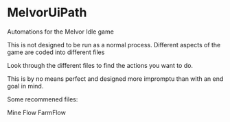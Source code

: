 # MelvorUiPath
Automations for the Melvor Idle game


This is not designed to be run as a normal process.
Different aspects of the game are coded into different files

Look through the different files to find the actions you want to do.

This is by no means perfect and designed more impromptu than with an end goal in mind.

Some recommened files:

Mine Flow
FarmFlow
